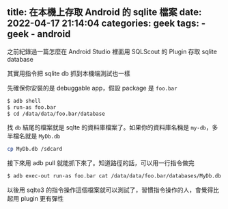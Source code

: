 title: 在本機上存取 Android 的 sqlite 檔案
date: 2022-04-17 21:14:04
categories: geek
tags:
    - geek
    - android
---

之前紀錄過一篇怎麼在 Android Studio 裡面用 SQLScout 的 Plugin 存取 sqlite database

其實用指令把 sqlite db 抓到本機端測試也一樣

<!-- more -->

先確保你安裝的是 debuggable app，假設 package 是 `foo.bar`

```bash
$ adb shell
$ run-as foo.bar
$ cd /data/data/foo.bar/database
```
找 `db` 結尾的檔案就是 sqlte 的資料庫檔案了。如果你的資料庫名稱是 `my-db`，多半檔名就是 `MyDb.db`

```bash
cp MyDb.db /sdcard
```

接下來用 adb pull 就能抓下來了。知道路徑的話，可以用一行指令做完

```bash
$ adb exec-out run-as foo.bar cat /data/data/foo.bar/databases/MyDb.db > backup.db
```

以後用 sqlte3 的指令操作這個檔案就可以測試了，習慣指令操作的人，會覺得比起用 plugin 更有彈性

